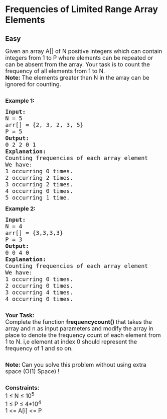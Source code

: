 # Frequencies of Limited Range Array Elements
## Easy 
<div class="problem-statement" style="user-select: auto;">
                <p style="user-select: auto;"></p><p style="user-select: auto;"><span style="font-size: 18px; user-select: auto;">Given an array A[] of N&nbsp;positive integers which can contain integers from 1&nbsp;to P&nbsp;where elements can be repeated or can be absent from the array. Your task is to count the frequency of all elements from 1&nbsp;to N.</span><br style="user-select: auto;">
<span style="font-size: 18px; user-select: auto;"><strong style="user-select: auto;">Note:</strong> The elements greater than N&nbsp;in the array can be ignored for counting.</span></p>

<p style="user-select: auto;"><br style="user-select: auto;">
<span style="font-size: 18px; user-select: auto;"><strong style="user-select: auto;">Example 1:</strong></span></p>

<pre style="user-select: auto;"><span style="font-size: 18px; user-select: auto;"><strong style="user-select: auto;">Input:
</strong>N = 5
arr[] = {2, 3, 2, 3, 5}
P = 5
<strong style="user-select: auto;">Output:
</strong>0 2 2 0 1<strong style="user-select: auto;">
Explanation: </strong>
Counting frequencies of each array element
We have:
1 occurring 0 times.
2 occurring 2 times.
3 occurring 2 times.
4 occurring 0 times.
5 occurring 1 time.</span></pre>

<p style="user-select: auto;"><span style="font-size: 18px; user-select: auto;"><strong style="user-select: auto;">Example 2:</strong></span></p>

<pre style="user-select: auto;"><span style="font-size: 18px; user-select: auto;"><strong style="user-select: auto;">Input:
</strong>N = 4
arr[] = {3,3,3,3}
P = 3
<strong style="user-select: auto;">Output:
</strong>0 0 4 0<strong style="user-select: auto;">
Explanation: 
</strong>Counting frequencies of each array element
We have:
1 occurring 0 times.
2 occurring 0 times.
3 occurring 4 times.
4 occurring 0 times.</span></pre>

<p style="user-select: auto;"><br style="user-select: auto;">
<span style="font-size: 18px; user-select: auto;"><strong style="user-select: auto;">Your Task:</strong><br style="user-select: auto;">
Complete the function <strong style="user-select: auto;">frequencycount() </strong>that takes the array and n&nbsp;as input parameters and modify the&nbsp;array in place to denote the frequency count of each element from 1 to N. i,e&nbsp;element at index 0 should represent the frequency of 1 and so on.</span></p>

<p style="user-select: auto;"><br style="user-select: auto;">
<span style="font-size: 18px; user-select: auto;"><strong style="user-select: auto;">Note:&nbsp;</strong>Can you solve this problem without using extra space (O(1) Space) !</span></p>

<p style="user-select: auto;"><br style="user-select: auto;">
<span style="font-size: 18px; user-select: auto;"><strong style="user-select: auto;">Constraints:</strong><br style="user-select: auto;">
1 ≤ N&nbsp;≤ 10<sup style="user-select: auto;">5</sup><br style="user-select: auto;">
1 ≤ P&nbsp;≤ 4*10<sup style="user-select: auto;">4</sup><sup style="user-select: auto;">&nbsp;</sup><br style="user-select: auto;">
1 &lt;= A[i] &lt;= P</span></p>
 <p style="user-select: auto;"></p>
            </div>